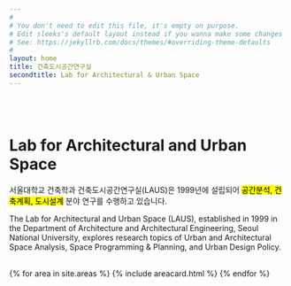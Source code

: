 ```yaml
---
#
# You don't need to edit this file, it's empty on purpose.
# Edit sleeks's default layout instead if you wanna make some changes
# See: https://jekyllrb.com/docs/themes/#overriding-theme-defaults
#
layout: home
title: 건축도시공간연구실
secondtitle: Lab for Architectural & Urban Space
---
```


<br/><br/>

# Lab for Architectural and Urban Space

서울대학교 건축학과 건축도시공간연구실(LAUS)은 1999년에 설립되어 <mark >공간분석, 건축계획, 도시설계</mark> 분야 연구를 수행하고 있습니다. 

The Lab for Architectural and Urban Space (LAUS), established in 1999 in the Department of Architecture and Architectural Engineering, Seoul National University, explores research topics of Urban and Architectural Space Analysis, Space Programming & Planning, and Urban Design Policy. 

<br/>

<div class="container">
    <div class="post-list" itemscope="" itemtype="http://schema.org/Blog">
    {% for area in site.areas %}
    {% include areacard.html %}
    {% endfor %}
    </div>
</div>


<br/>

<figure data-behold-id="tSL96p4HaxD2zj1of56E"></figure>
<script src="https://w.behold.so/widget.js" type="module"></script>
